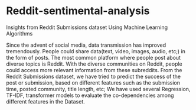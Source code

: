 # Reddit-sentimental-analysis
Insights from Reddit Submissions dataset Using Machine Learning Algorithms

Since the advent of social media, data transmission has improved tremendously. People could share data(text, video, images, audio, etc;) in the form of posts. The most common
platform where people post about diverse topics is Reddit. With the diverse communities on Reddit, people could access more relevant information from these subreddits.
From the Reddit Submissions dataset, we have tried to predict the success of the post or submission, based on different features such as the submission time, posted
community, title length, etc; We have used several Regression, TF-IDF, transformer models to evaluate the co-dependencies among different features in the Dataset.
